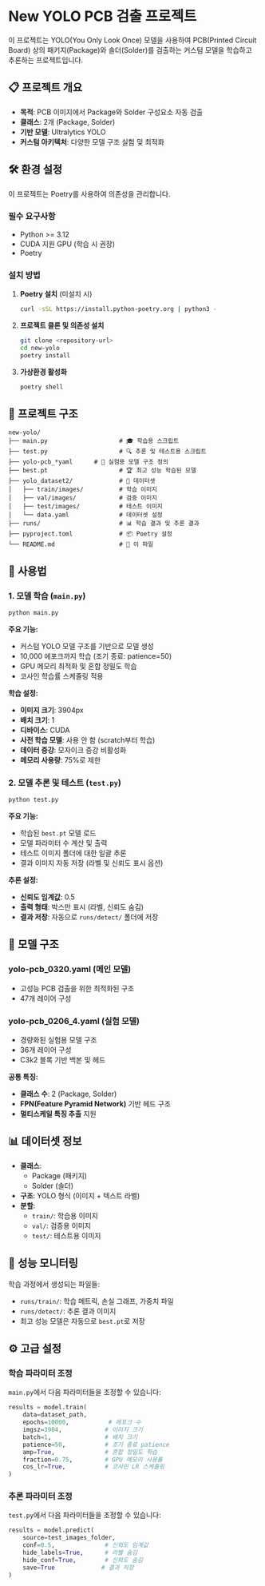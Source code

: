 # New YOLO PCB 검출 프로젝트

이 프로젝트는 YOLO(You Only Look Once) 모델을 사용하여 PCB(Printed Circuit Board) 상의 패키지(Package)와 솔더(Solder)를 검출하는 커스텀 모델을 학습하고 추론하는 프로젝트입니다.

## 📋 프로젝트 개요

- **목적**: PCB 이미지에서 Package와 Solder 구성요소 자동 검출
- **클래스**: 2개 (Package, Solder)
- **기반 모델**: Ultralytics YOLO
- **커스텀 아키텍처**: 다양한 모델 구조 실험 및 최적화

## 🛠️ 환경 설정

이 프로젝트는 Poetry를 사용하여 의존성을 관리합니다.

### 필수 요구사항
- Python >= 3.12
- CUDA 지원 GPU (학습 시 권장)
- Poetry

### 설치 방법

1. **Poetry 설치** (미설치 시)
   ```bash
   curl -sSL https://install.python-poetry.org | python3 -
   ```

2. **프로젝트 클론 및 의존성 설치**
   ```bash
   git clone <repository-url>
   cd new-yolo
   poetry install
   ```

3. **가상환경 활성화**
   ```bash
   poetry shell
   ```

## 📁 프로젝트 구조

```
new-yolo/
├── main.py                    # 🎓 학습용 스크립트
├── test.py                    # 🔍 추론 및 테스트용 스크립트
├── yolo-pcb_*yaml      # 📐 실험용 모델 구조 정의
├── best.pt                    # 🏆 최고 성능 학습된 모델
├── yolo_dataset2/             # 📂 데이터셋
│   ├── train/images/          # 학습 이미지
│   ├── val/images/            # 검증 이미지
│   ├── test/images/           # 테스트 이미지
│   └── data.yaml              # 데이터셋 설정
├── runs/                      # 📊 학습 결과 및 추론 결과
├── pyproject.toml             # 📦 Poetry 설정
└── README.md                  # 📖 이 파일
```

## 🚀 사용법

### 1. 모델 학습 (`main.py`)

```bash
python main.py
```

**주요 기능:**
- 커스텀 YOLO 모델 구조를 기반으로 모델 생성
- 10,000 에포크까지 학습 (조기 종료: patience=50)
- GPU 메모리 최적화 및 혼합 정밀도 학습
- 코사인 학습률 스케줄링 적용

**학습 설정:**
- **이미지 크기**: 3904px
- **배치 크기**: 1
- **디바이스**: CUDA
- **사전 학습 모델**: 사용 안 함 (scratch부터 학습)
- **데이터 증강**: 모자이크 증강 비활성화
- **메모리 사용량**: 75%로 제한

### 2. 모델 추론 및 테스트 (`test.py`)

```bash
python test.py
```

**주요 기능:**
- 학습된 `best.pt` 모델 로드
- 모델 파라미터 수 계산 및 출력
- 테스트 이미지 폴더에 대한 일괄 추론
- 결과 이미지 자동 저장 (라벨 및 신뢰도 표시 옵션)

**추론 설정:**
- **신뢰도 임계값**: 0.5
- **출력 형태**: 박스만 표시 (라벨, 신뢰도 숨김)
- **결과 저장**: 자동으로 `runs/detect/` 폴더에 저장

## 📐 모델 구조

### yolo-pcb_0320.yaml (메인 모델)
- 고성능 PCB 검출을 위한 최적화된 구조
- 47개 레이어 구성

### yolo-pcb_0206_4.yaml (실험 모델)
- 경량화된 실험용 모델 구조
- 36개 레이어 구성
- C3k2 블록 기반 백본 및 헤드

**공통 특징:**
- **클래스 수**: 2 (Package, Solder)
- **FPN(Feature Pyramid Network)** 기반 헤드 구조
- **멀티스케일 특징 추출** 지원

## 📊 데이터셋 정보

- **클래스**: 
  - Package (패키지)
  - Solder (솔더)
- **구조**: YOLO 형식 (이미지 + 텍스트 라벨)
- **분할**: 
  - `train/`: 학습용 이미지
  - `val/`: 검증용 이미지  
  - `test/`: 테스트용 이미지

## 🎯 성능 모니터링

학습 과정에서 생성되는 파일들:
- `runs/train/`: 학습 메트릭, 손실 그래프, 가중치 파일
- `runs/detect/`: 추론 결과 이미지
- 최고 성능 모델은 자동으로 `best.pt`로 저장

## ⚙️ 고급 설정

### 학습 파라미터 조정

`main.py`에서 다음 파라미터들을 조정할 수 있습니다:

```python
results = model.train(
    data=dataset_path,
    epochs=10000,           # 에포크 수
    imgsz=3904,            # 이미지 크기
    batch=1,               # 배치 크기
    patience=50,           # 조기 종료 patience
    amp=True,              # 혼합 정밀도 학습
    fraction=0.75,         # GPU 메모리 사용률
    cos_lr=True,           # 코사인 LR 스케줄링
)
```

### 추론 파라미터 조정

`test.py`에서 다음 파라미터들을 조정할 수 있습니다:

```python
results = model.predict(
    source=test_images_folder,
    conf=0.5,              # 신뢰도 임계값
    hide_labels=True,      # 라벨 숨김
    hide_conf=True,        # 신뢰도 숨김
    save=True             # 결과 저장
)
```